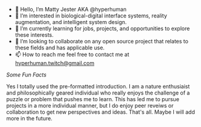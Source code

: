- 👋 Hello, I’m Matty Jester AKA @hyperhuman 
- 👀 I’m interested in biological-digital interface systems, reality augmentation, and intelligent system design.
- 🌱 I’m currently learning for jobs, projects, and opportunities to explore these interests.
- 💞️ I’m looking to collaborate on any open source project that relates to these fields and has applicable use.
- 📫 How to reach me feel free to contact me at hyperhuman.twitch@gmail.com

*Some Fun Facts*

Yes I totally used the pre-formatted introduction.
I am a nature enthusiaist and philosophically geared individual who really enjoys the challenge of a puzzle or problem that pushes me to learn.
This has led me to pursue projects in a more individual manner, but I do enjoy peer reveiws or collaboration to get new perspectives and ideas.
That's all.
Maybe I will add more in the future.
